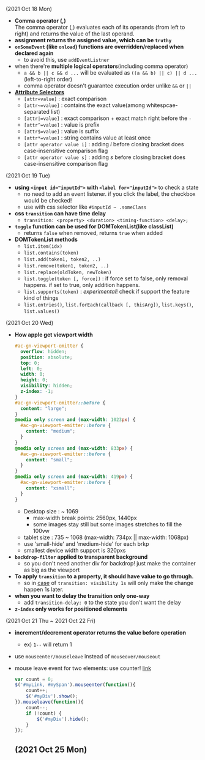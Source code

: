 (2021 Oct 18 Mon)
  - **Comma operator (,)**  
  The comma operator (,) evaluates each of its operands (from left to right) and returns the value of the last operand. 
  - **assignment returns the assigned value, which can be `truthy`**
  - **`onSomeEvent` (like `onload`) functions are overridden/replaced when declared again**
    - to avoid this, use `addEventListner`
  - when there're **multiple logical operators**(including comma operator)
    - `a && b || c && d ...` will be evaluated as `((a && b) || c) || d ...` (left-to-right order)
    - comma operator doesn't guarantee execution order unlike `&&` or `||`
  - [**Attribute Selectors**](https://developer.mozilla.org/en-US/docs/Web/CSS/Attribute_selectors)
    - `[attr=value]` : exact comparison
    - `[attr~=value]` : contains the exact value(among whitespcae-separated list)
    - `[attr|=value]` : exact comparison + exact match right before the `-`
    - `[attr^=value]` : value is prefix
    - `[attr$=value]` : value is suffix
    - `[attr*=value]` : string contains value at least once
    - `[attr operator value i]` : adding *i* before closing bracket does case-insensitive comparison flag
    - `[attr operator value s]` : adding *s* before closing bracket does case-insensitive comparison flag  




(2021 Oct 19 Tue)
- **using `<input id="inputId">` with `<label for="inputId">`** to check a state
  - no need to add an event listener. if you click the label, the checkbox would be checked!
  - use with css selector like `#inputId ~ .someClass`
- **css `transition` can have time delay**
  - `transition: <property> <duration> <timing-function> <delay>;`
- **`toggle` function can be used for DOMTokenList(like classList)**
  - returns `false` when removed, returns `true` when added
- **DOMTokenList methods**
  - `list.item(idx)`
  - `list.contains(token)`
  - `list.add(token1, token2, ..)`
  - `list.remove(token1, token2, ..)`
  - `list.replace(oldToken, newToken)`
  - `list.toggle(token [, force])` : if force set to false, only removal happens. if set to true, only addition happens.
  - `list.supports(token)` : *experimental*! check if support the feature kind of things
  - `list.entries()`, `list.forEach(callback [, thisArg])`, `list.keys()`, `list.values()`  



(2021 Oct 20 Wed)
- **How apple get viewport width**
  ```css
  #ac-gn-viewport-emitter {
    overflow: hidden;
    position: absolute;
    top: 0;
    left: 0;
    width: 0;
    height: 0;
    visibility: hidden;
    z-index: -1;
  }
  #ac-gn-viewport-emitter::before {
    content: "large";
  }
  @media only screen and (max-width: 1023px) {
    #ac-gn-viewport-emitter::before {
      content: "medium";
    }
  }
  @media only screen and (max-width: 833px) {
    #ac-gn-viewport-emitter::before {
      content: "small";
    }
  }
  @media only screen and (max-width: 419px) {
    #ac-gn-viewport-emitter::before {
      content: "xsmall";
    }
  }
  ```
  - Desktop size : ~ 1069
    - max-width break points: 2560px, 1440px
    - some images stay still but some images stretches to fill the 100vw
  - tablet size : 735 ~ 1068 (max-width: 734px || max-width: 1068px)
  - use 'small-hide' and 'medium-hide' for each brkp
  - smallest device width support is 320pxs
- **`backdrop-filter` applied to transparent background**
  - so you don't need another div for backdrop! just make the container as big as the viewport
- **To apply `transition` to a property, it should have value to go through.**
  - so in [case](https://stackoverflow.com/questions/27900053/css-transition-with-visibility-not-working) of `transition: visibility 1s` will only make the change happen 1s later.
- **when you want to delay the transition only one-way**
  - add `transition-delay: 0` to the state you don't want the delay
- **`z-index` only works for positioned elements**  



(2021 Oct 21 Thu ~ 2021 Oct 22 Fri)
- **increment/decrement operator returns the value before operation**
  - ex) `1--` will return 1
- use `mouseenter/mouseleave` instead of `mouseover/mouseout`
- mouse leave event for two elements: use counter! [link](https://stackoverflow.com/questions/5018749/how-to-detect-mouseleave-on-two-elements-at-once)
  ```js
  var count = 0;
  $('#myLink, #mySpan').mouseenter(function(){
      count++;
      $('#myDiv').show();
  }).mouseleave(function(){
      count--;
      if (!count) {
          $('#myDiv').hide();
      }
  });
  ```  


  (2021 Oct 25 Mon)
  - 
